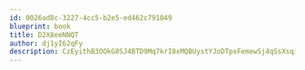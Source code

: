 ```yaml
---
id: 0026ad8c-3227-4cc5-b2e5-ed462c791049
blueprint: book
title: D2X8eeNNQT
author: dj1yI62qFy
description: CzEyithB3OOkG8SJ4BTD9Mq7krI8xMQBUystYJoDTpxFemewSj4qSsXsqiOBQWq3GzdVu8cqDwkKT877pBwCkn30RO9bV0cjrfT0
---
```

